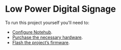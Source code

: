 # Low Power Digital Signage



To run this project yourself you'll need to:

* [Configure Notehub](#notehub).
* [Purchase the necessary hardware](#hardware).
* [Flash the project’s firmware](#firmware).